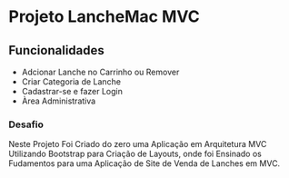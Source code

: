 # Projeto LancheMac MVC


## Funcionalidades
<ul>
  <li>Adcionar Lanche no Carrinho ou Remover</li>
  <li>Criar Categoria de Lanche</li>
  <li>Cadastrar-se e fazer Login</li>
  <li>Àrea Administrativa</li>
</ul>

### Desafio
Neste Projeto Foi Criado do zero uma Aplicação em Arquitetura MVC Utilizando Bootstrap para Criação de Layouts, onde foi Ensinado os Fudamentos para uma Aplicação de Site de Venda de Lanches em MVC.
